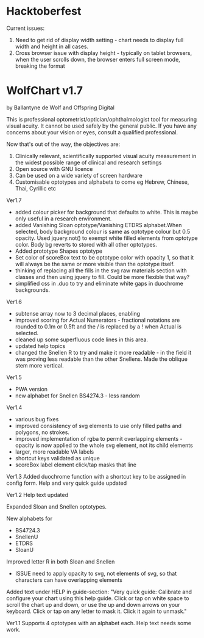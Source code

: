 # Hacktoberfest
Current issues:
1. Need to get rid of display width setting - chart needs to display full width and height in all cases.
2. Cross browser issue with display height - typically on tablet browsers, when the user scrolls down, the browser enters full screen mode, breaking the format

# WolfChart v1.7
by Ballantyne de Wolf and Offspring Digital

This is professional optometrist/optician/ophthalmologist tool for measuring visual acuity. It cannot be used safely by the general public.
If you have any concerns about your vision or eyes, consult a qualified professional.

Now that's out of the way, the objectives are:
  1. Clinically relevant, scientifically supported visual acuity measurement in the widest possible range of clinical and research settings
  2. Open source with GNU licence
  3. Can be used on a wide variety of screen hardware
  3. Customisable optotypes and alphabets to come eg Hebrew, Chinese, Thai, Cyrillic etc
    
    
Ver1.7
 - added colour picker for background that defaults to white. This is maybe only useful in a research environment.
 - added Vanishing Sloan optotype/Vanishing ETDRS alphabet.When selected, body background colour is same as optotype colour but 0.5 opacity. Used jquery.not() to exempt white filled elements from optotype color. Body bg reverts to stored with all other optotypes.
 - Added prototype Shapes optotype
 - Set color of scoreBox text to be optotype color with opacity 1, so that it will always be the same or more visible than the optotype itself.
 - thinking of replacing all the fills in the svg raw materials section with classes and then using jquery to fill. Could be more flexible that way?
 - simplified css in .duo to try and eliminate white gaps in duochrome backgrounds.

Ver1.6
 - subtense array now to 3 decimal places, enabling
 - improved scoring for Actual Numerators - fractional notations are rounded to 0.1m or 0.5ft and the / is replaced by a ! when Actual is selected.
 - cleaned up some superfluous code lines in this area.
 - updated help topics
 - changed the Snellen R to try and make it more readable - in the field it was proving less readable than the other Snellens. Made the oblique stem more vertical.

Ver1.5
 - PWA version
 - new alphabet for Snellen BS4274.3 - less random

Ver1.4
 - various bug fixes
 - improved consistency of svg elements to use only filled paths and polygons, no strokes.
 - improved implementation of rgba to permit overlapping elements - opacity is now applied to the whole svg element, not its child elements
 - larger, more readable VA labels
 - shortcut keys validated as unique
 - scoreBox label element click/tap masks that line


Ver1.3
Added duochrome function with a shortcut key to be assigned in config form.
Help and very quick guide updated

Ver1.2
Help text updated

Expanded Sloan and Snellen optotypes.

New alphabets for 
  - BS4724.3
  - SnellenU
  - ETDRS
  - SloanU

Improved letter R in both Sloan and Snellen
  - ISSUE need to apply opacity to svg, not elements of svg, so that characters can have overlapping elements

Added text under HELP in guide-section:  "Very quick guide: Calibrate and configure your chart using this help guide. Click or tap on white space to scroll the chart up and down, or use the up and down arrows on your keyboard. Click or tap on any letter to mask it. Click it again to unmask."

Ver1.1
Supports 4 optotypes with an alphabet each. Help text needs some work.
